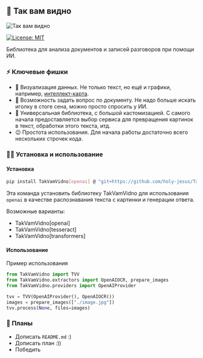 ## 👀 Так вам видно

![Так вам видно](https://github.com/user-attachments/assets/f05c1e85-727d-4005-9a8d-676914dabcd1)


[![License: MIT](https://img.shields.io/badge/License-MIT-yellow.svg)](https://opensource.org/licenses/MIT)

Библиотека для анализа документов и записей разговоров при помощи ИИ.

### ⚡ Ключевые фишки

- 👀 Визуализация данных. Не только текст, но ещё и графики, например, [интеллект-карта](https://ru.wikipedia.org/wiki/%D0%94%D0%B8%D0%B0%D0%B3%D1%80%D0%B0%D0%BC%D0%BC%D0%B0_%D1%81%D0%B2%D1%8F%D0%B7%D0%B5%D0%B9).
- 🧐 Возможность задать вопрос по документу. Не надо больше искать иголку в стоге сена, можно просто спросить у ИИ.
- 🤩 Универсальная библиотека, с большой кастомизацией. С самого начала предоставляется выбор сервиса для превращения картинок в текст, обработки этого текста, итд.
- 😉 Простота использования. Для начала работы достаточно всего нескольких строчек кода.

### 👨‍💻 Установка и использование

#### Установка 
```bash
pip install TakVamVidno[openai] @ "git+https://github.com/holy-jesus/TakVamVidno"
```

Эта команда установить библиотеку TakVamVidno для использования `openai` в качестве распознавания текста с картинки и генерации ответа. 

Возможные варианты: 
- TakVamVidno[openai]
- TakVamVidno[tesseract]
- TakVamVidno[transformers]

#### Использование

Пример использования
```python
from TakVamVidno import TVV
from TakVamVidno.extractors import OpenAIOCR, prepare_images
from TakVamVidno.providers import OpenAIProvider

tvv = TVV(OpenAIProvider(), OpenAIOCR())
images = prepare_images(["./image.jpg"])
tvv.process(None, files=images)
```

### 📆 Планы

- Дописать `README.md` :)
- Дописать план :))
- Победить
